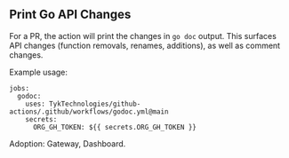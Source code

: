 ## Print Go API Changes

For a PR, the action will print the changes in `go doc` output. This
surfaces API changes (function removals, renames, additions), as well as
comment changes.

Example usage:

```
jobs:
  godoc:
    uses: TykTechnologies/github-actions/.github/workflows/godoc.yml@main
    secrets:
      ORG_GH_TOKEN: ${{ secrets.ORG_GH_TOKEN }}
```

Adoption: Gateway, Dashboard.
